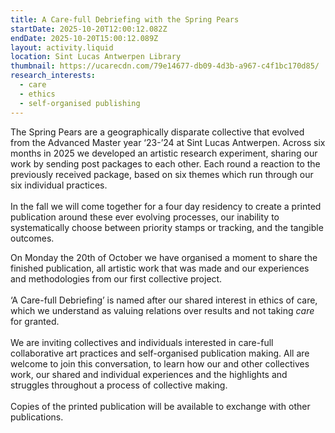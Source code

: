 ```yaml
---
title: A Care-full Debriefing with the Spring Pears
startDate: 2025-10-20T12:00:12.082Z
endDate: 2025-10-20T15:00:12.089Z
layout: activity.liquid
location: Sint Lucas Antwerpen Library
thumbnail: https://ucarecdn.com/79e14677-db09-4d3b-a967-c4f1bc170d85/
research_interests:
  - care
  - ethics
  - self-organised publishing
---
```

The Spring Pears are a geographically disparate collective that evolved from the Advanced Master year ‘23-’24 at Sint Lucas Antwerpen. Across six months in 2025 we developed an artistic research experiment, sharing our work by sending post packages to each other. Each round a reaction to the previously received package, based on six themes which run through our six individual practices.\
\
In the fall we will come together for a four day residency to create a printed publication around these ever evolving processes, our inability to systematically choose between priority stamps or tracking, and the tangible outcomes. 

On Monday the 20th of October we have organised a moment to share the finished publication, all artistic work that was made and our experiences and methodologies from our first collective project.\
\
‘A Care-full Debriefing’ is named after our shared interest in ethics of care, which we understand as valuing relations over results and not taking *care* for granted.\
\
We are inviting collectives and individuals interested in care-full collaborative art practices and self-organised publication making. All are welcome to join this conversation, to learn how our and other collectives work, our shared and individual experiences and the highlights and struggles throughout a process of collective making.\
\
Copies of the printed publication will be available to exchange with other publications.